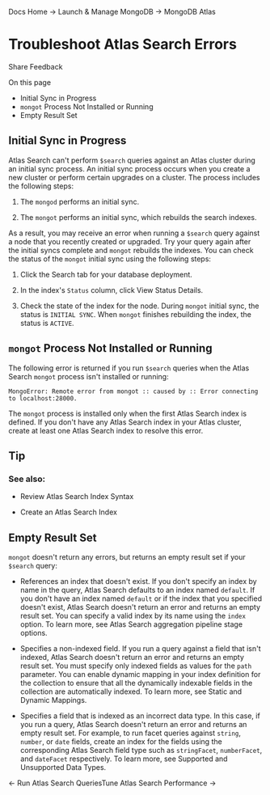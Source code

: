 Docs Home → Launch & Manage MongoDB → MongoDB Atlas

# Troubleshoot Atlas Search Errors

Share Feedback

On this page

  * Initial Sync in Progress
  * `mongot` Process Not Installed or Running
  * Empty Result Set

## Initial Sync in Progress

Atlas Search can't perform `$search` queries against an Atlas cluster during
an initial sync process. An initial sync process occurs when you create a new
cluster or perform certain upgrades on a cluster. The process includes the
following steps:

  1. The `mongod` performs an initial sync.

  2. The `mongot` performs an initial sync, which rebuilds the search indexes.

As a result, you may receive an error when running a `$search` query against a
node that you recently created or upgraded. Try your query again after the
initial syncs complete and `mongot` rebuilds the indexes. You can check the
status of the `mongot` initial sync using the following steps:

  1. Click the Search tab for your database deployment.

  2. In the index's `Status` column, click View Status Details.

  3. Check the state of the index for the node. During `mongot` initial sync, the status is `INITIAL SYNC`. When `mongot` finishes rebuilding the index, the status is `ACTIVE`.

## `mongot` Process Not Installed or Running

The following error is returned if you run `$search` queries when the Atlas
Search `mongot` process isn't installed or running:

    
    
    MongoError: Remote error from mongot :: caused by :: Error connecting to localhost:28000.  
      
  
The `mongot` process is installed only when the first Atlas Search index is
defined. If you don't have any Atlas Search index in your Atlas cluster,
create at least one Atlas Search index to resolve this error.

## Tip

### See also:

  * Review Atlas Search Index Syntax

  * Create an Atlas Search Index

## Empty Result Set

`mongot` doesn't return any errors, but returns an empty result set if your
`$search` query:

  * References an index that doesn't exist. If you don't specify an index by name in the query, Atlas Search defaults to an index named `default`. If you don't have an index named `default` or if the index that you specified doesn't exist, Atlas Search doesn't return an error and returns an empty result set. You can specify a valid index by its name using the `index` option. To learn more, see Atlas Search aggregation pipeline stage options.

  * Specifies a non-indexed field. If you run a query against a field that isn't indexed, Atlas Search doesn't return an error and returns an empty result set. You must specify only indexed fields as values for the `path` parameter. You can enable dynamic mapping in your index definition for the collection to ensure that all the dynamically indexable fields in the collection are automatically indexed. To learn more, see Static and Dynamic Mappings.

  * Specifies a field that is indexed as an incorrect data type. In this case, if you run a query, Atlas Search doesn't return an error and returns an empty result set. For example, to run facet queries against `string`, `number`, or `date` fields, create an index for the fields using the corresponding Atlas Search field type such as `stringFacet`, `numberFacet`, and `dateFacet` respectively. To learn more, see Supported and Unsupported Data Types.

← Run Atlas Search QueriesTune Atlas Search Performance →


